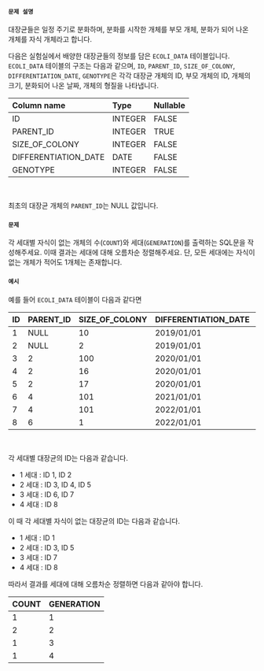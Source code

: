 #### `문제 설명`

대장균들은 일정 주기로 분화하며, 분화를 시작한 개체를 부모 개체, 분화가 되어 나온 개체를 자식 개체라고 합니다.
<br>

다음은 실험실에서 배양한 대장균들의 정보를 담은 `ECOLI_DATA` 테이블입니다. `ECOLI_DATA` 테이블의 구조는 다음과 같으며, `ID`, `PARENT_ID`, `SIZE_OF_COLONY`, `DIFFERENTIATION_DATE`, `GENOTYPE`은 각각 대장균 개체의 ID, 부모 개체의 ID, 개체의 크기, 분화되어 나온 날짜, 개체의 형질을 나타냅니다.
<br>

|Column name|Type|Nullable|
|:--|:--|:--|
|ID|INTEGER|FALSE|
|PARENT_ID|INTEGER|TRUE|
|SIZE_OF_COLONY|INTEGER|FALSE|
|DIFFERENTIATION_DATE|DATE|FALSE|
|GENOTYPE|INTEGER|FALSE|
<br>

최초의 대장균 개체의 `PARENT_ID`는 NULL 값입니다.
<br>

#### `문제`

각 세대별 자식이 없는 개체의 수(`COUNT`)와 세대(`GENERATION`)를 출력하는 SQL문을 작성해주세요. 이때 결과는 세대에 대해 오름차순 정렬해주세요. 단, 모든 세대에는 자식이 없는 개체가 적어도 1개체는 존재합니다.
<br>

#### `예시`

예를 들어 `ECOLI_DATA` 테이블이 다음과 같다면
<br>

|ID|PARENT_ID|SIZE_OF_COLONY|DIFFERENTIATION_DATE|GENOTYPE|
|:--|:--|:--|:--|:--|
|1|NULL|10|2019/01/01|5|
|2|NULL|2|2019/01/01|3|
|3|2|100|2020/01/01|4|
|4|2|16|2020/01/01|4|
|5|2|17|2020/01/01|6|
|6|4|101|2021/01/01|22|
|7|4|101|2022/01/01|23|
|8|6|1|2022/01/01|27|
<br>

각 세대별 대장균의 ID는 다음과 같습니다.

  - 1 세대 : ID 1, ID 2
  - 2 세대 : ID 3, ID 4, ID 5
  - 3 세대 : ID 6, ID 7
  - 4 세대 : ID 8

이 때 각 세대별 자식이 없는 대장균의 ID는 다음과 같습니다.

  - 1 세대 : ID 1
  - 2 세대 : ID 3, ID 5
  - 3 세대 : ID 7
  - 4 세대 : ID 8

따라서 결과를 세대에 대해 오름차순 정렬하면 다음과 같아야 합니다.
<br>

|COUNT|GENERATION|
|:--|:--|
|1|1|
|2|2|
|1|3|
|1|4|
<br>